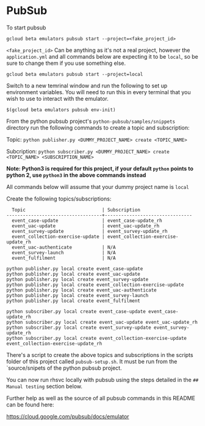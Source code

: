 # PubSub

To start pubsub

    gcloud beta emulators pubsub start --project=<fake_project_id>

`<fake_project_id>` Can be anything as it's not a real project, however the `application.yml` and all commands below are expecting it to be `local`, so be sure to change them if you use something else.

    gcloud beta emulators pubsub start --project=local

Switch to a new temrinal window and run the following to set up environment variables. You will need to run this in every terminal that you wish to use to interact with the emulator.

    $(gcloud beta emulators pubsub env-init)

From the python pubsub project's `python-pubsub/samples/snippets` directory run the following commands to create a topic and subscription:

Topic: `python publisher.py <DUMMY_PROJECT_NAME> create <TOPIC_NAME>`

Subcription: `python subscriber.py <DUMMY_PROJECT_NAME> create <TOPIC_NAME> <SUBSCRIPTION_NAME>`

**Note: Python3 is required for this project, if your default `python` points to python 2, use `python3` in the above commands instead**

All commands below will assume that your dummy project name is `local`

Create the following topics/subscriptions:

      Topic                            | Subscription
    -----------------------------------+--------------------------------
      event_case-update                | event_case-update_rh
      event_uac-update                 | event_uac-update_rh
      event_survey-update              | event_survey-update_rh
      event_collection-exercise-update | event_collection-exercise-update_rh
      event_uac-authenticate           | N/A
      event_survey-launch              | N/A
      event_fulfilment                 | N/A

    python publisher.py local create event_case-update
    python publisher.py local create event_uac-update
    python publisher.py local create event_survey-update
    python publisher.py local create event_collection-exercise-update
    python publisher.py local create event_uac-authenticate
    python publisher.py local create event_survey-launch
    python publisher.py local create event_fulfilment

    python subscriber.py local create event_case-update event_case-update_rh
    python subscriber.py local create event_uac-update event_uac-update_rh
    python subscriber.py local create event_survey-update event_survey-update_rh
    python subscriber.py local create event_collection-exercise-update event_collection-exercise-update_rh

There's a script to create the above topics and subscriptions in the scripts folder of this project called `pubsub-setup.sh`. It must be run from the `source/snipets of the python pubsub project.

You can now run rhsvc locally with pubsub using the steps detailed in the `## Manual testing` section below.

Further help as well as the source of all pubsub commands in this README can be found here:

https://cloud.google.com/pubsub/docs/emulator